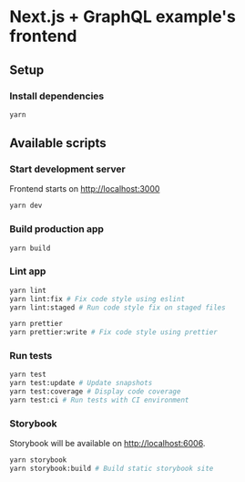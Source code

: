 # Next.js + GraphQL example's frontend

## Setup

### Install dependencies

```bash
yarn
```

## Available scripts

### Start development server

Frontend starts on [http://localhost:3000](http://localhost:3000)

```bash
yarn dev
```

### Build production app

```bash
yarn build
```

### Lint app

```bash
yarn lint
yarn lint:fix # Fix code style using eslint
yarn lint:staged # Run code style fix on staged files

yarn prettier
yarn prettier:write # Fix code style using prettier
```

### Run tests

```bash
yarn test
yarn test:update # Update snapshots
yarn test:coverage # Display code coverage
yarn test:ci # Run tests with CI environment
```

### Storybook

Storybook will be available on [http://localhost:6006](http://localhost:6006).

```bash
yarn storybook
yarn storybook:build # Build static storybook site
```
